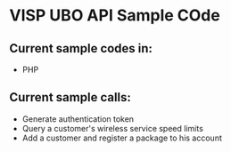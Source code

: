 
VISP UBO API Sample COde
========================

Current sample codes in:
--------

 - PHP
 
Current sample calls:
--------

- Generate authentication token
- Query a customer's wireless service speed limits
- Add a customer and register a package to his account